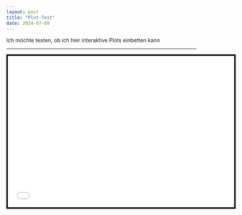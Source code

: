 ```yaml
---
layout: post
title: "Plot-Test"
date: 2024-07-09
---
```


Ich möchte testen, ob ich hier interaktive Plots einbetten kann

***

 <iframe src="/file.html" title="Test Plot" width=600 height=400 style="border:4px solid black;"></iframe> 